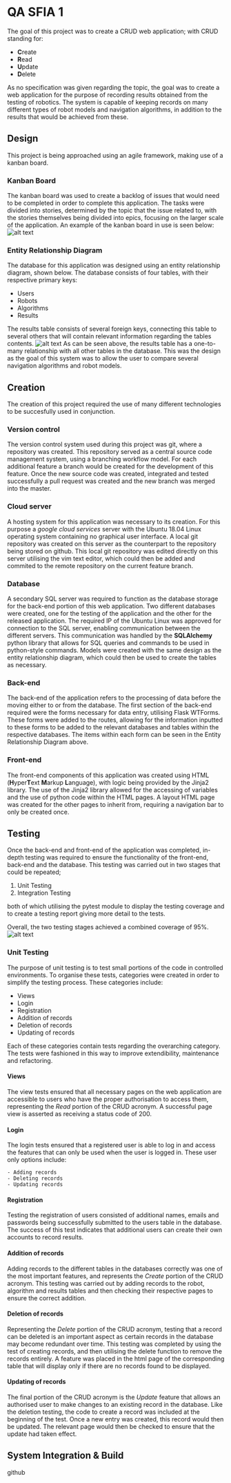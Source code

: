 # QA SFIA 1

The goal of this project was to create a CRUD web application; with CRUD standing for:
- **C**reate
- **R**ead
- **U**pdate
- **D**elete

As no specification was given regarding the topic, the goal was to create a web application for the purpose of recording results obtained from the testing of robotics. The system is capable of keeping records on many different types of robot models and navigation algorithms, in addition to the results that would be achieved from these.  

## Design
This project is being approached using an agile framework, making use of a kanban board.
### Kanban Board
The kanban board was used to create a backlog of issues that would need to be completed in order to complete this application. The tasks were divided into stories, determined by the topic that the issue related to, with the stories themselves being divided into epics, focusing on the larger scale of the application. 
An example of the kanban board in use is seen below:
 ![alt text](assets/kanban.PNG "Jira Kanban Board")

### Entity Relationship Diagram
The database for this application was designed using an entity relationship diagram, shown below.
The database consists of four tables, with their respective primary keys:
- Users
- Robots
- Algorithms
- Results

The results table consists of several foreign keys, connecting this table to several others that will contain relevant information regarding the tables contents. 
![alt text](assets/erd.png "Entity Relationship Diagram")
As can be seen above, the results table has a one-to-many relationship with all other tables in the database. This was the design as the goal of this system was to allow the user to compare several navigation algorithms and robot models.

## Creation
The creation of this project required the use of many different technologies to be succesfully used in conjunction.
### Version control
The version control system used during this project was git, where a repository was created. This repository served as a central source code management system, using a branching workflow model. For each additional feature a branch would be created for the development of this feature. Once the new source code was created, integrated and tested successfully a pull request was created and the new branch was merged into the master. 

### Cloud server
A hosting system for this application was necessary to its creation. For this purpose a *google cloud services* server with the Ubuntu 18.04 Linux operating system containing no graphical user interface. A local git repository was created on this server as the counterpart to the repository being stored on github. 
This local git repository was edited directly on this server utilising the vim text editor, which could then be added and commited to the remote repository on the current feature branch.

### Database
A secondary SQL server was required to function as the database storage for the back-end portion of this web application. Two different databases were created, one for the testing of the application and the other for the released application. The required IP of the Ubuntu Linux was approved for connection to the SQL server, enabling communication between the different servers. This communication was handled by the __**SQLAlchemy**__ python library that allows for SQL queries and commands to be used in python-style commands.
Models were created with the same design as the entity relationship diagram, which could then be used to create the tables as necessary. 

### Back-end
The back-end of the application refers to the processing of data before the moving either to or from the database. The first section of the back-end required were the forms necessary for data entry, utilising Flask WTForms. These forms were added to the routes, allowing for the information inputted to these forms to be added to the relevant databases and tables within the respective databases. The items within each form can be seen in the Entity Relationship Diagram above. 

### Front-end
The front-end components of this application was created using HTML (**H**yper**T**ext **M**arkup **L**anguage), with logic being provided by the Jinja2 library. The use of the Jinja2 library allowed for the accessing of variables and the use of python code within the HTML pages. 
A layout HTML page was created for the other pages to inherit from, requiring a navigation bar to only be created once. 

## Testing
Once the back-end and front-end of the application was completed, in-depth testing was required to ensure the functionality of the front-end, back-end and the database. This testing was carried out in two stages that could be repeated;
1. Unit Testing
2. Integration Testing

both of which utilising the pytest module to display the testing coverage and to create a testing report giving more detail to the tests.

Overall, the two testing stages achieved a combined coverage of 95%.
 ![alt text](assets/coverage.PNG "PyTest coverage")
### Unit Testing
The purpose of unit testing is to test small portions of the code in controlled environments. To organise these tests, categories were created in order to simplify the testing process. These categories include:
- Views
- Login
- Registration
- Addition of records
- Deletion of records
- Updating of records

Each of these categories contain tests regarding the overarching category. The  tests were fashioned in this way to improve extendibility, maintenance and refactoring.

#### Views
The view tests ensured that all necessary pages on the web application are accessible to users who have the proper authorisation to access them, representing the *Read* portion of the CRUD acronym. A successful page view is asserted as receiving a status code of 200.

#### Login
The login tests ensured that a registered user is able to log in and access the features that can only be used when the user is logged in. These user only options include:

    - Adding records
    - Deleting records
    - Updating records

#### Registration
Testing the registration of users consisted of additional names, emails and passwords being successfully submitted to the users table in the database. The success of this test indicates that additional users can create their own accounts to record results. 

#### Addition of records
Adding records to the different tables in the databases correctly was one of the most important features, and represents the *Create* portion of the CRUD acronym. This testing was carried out by adding records to the robot, algorithm and results tables and then checking their respective pages to ensure the correct addition. 

#### Deletion of records
Representing the *Delete* portion of the CRUD acronym, testing that a record can be deleted is an important aspect as certain records in the database may become redundant over time. This testing was completed by using the test of creating records, and then utilising the delete function to remove the records entirely. A feature was placed in the html page of the corresponding table that will display only if there are no records found to be displayed. 

#### Updating of records
The final portion of the CRUD acronym is the *Update* feature that allows an authorised user to make changes to an existing record in the database. Like the deletion testing, the code to create a record was included at the beginning of the test. Once a new entry was created, this record would then be updated. The relevant page would then be checked to ensure that the update had taken effect. 

## System Integration & Build
github
